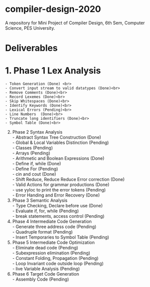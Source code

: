 # compiler-design-2020
A repository for Mini Project of Compiler Design, 6th Sem, Computer Science, PES University.
# Deliverables
#  1. Phase 1 Lex Analysis<br>
    - Token Generation (Done) <br>
    - Convert input stream to valid datatypes (Done)<br>
    - Remove Comments (Done)<br>
    - Record Lexemes (Done)<br>
    - Skip Whitespaces (Done)<br>
    - Identify Keywords (Done)<br>
    - Lexical Errors (Pending)<br>
    - Line Numbers  (Done)<br>
    - Truncate long identifiers (Done)<br>
    - Symbol Table (Done)<br>
  2. Phase 2 Syntax Analysis<br>
    - Abstract Syntax Tree Construction (Done)<br>
    - Global & Local Variables Distinction (Pending)<br>
    - Classes (Pending)<br>
    - Arrays (Pending)<br>
    - Arithmetic and Boolean Expressions (Done)<br>
    - Define if, while (Done)<br>
    - Define For (Pending)<br>
    - cin and cout (Done)<br>
    - Shift Reduce, Reduce Reduce Error correction (Done)<br>
    - Valid Actions for grammar productions (Done)<br>
    - use yyloc to print the error tokens (Pending)<br>
    - Error Handing and Error Recovery (Done)<br>
  3. Phase 3 Semantic Analysis<br>
    - Type Checking, Declare before use (Done)<br>
    - Evaluate if, for, while (Pending)<br>
    - break statements, access control (Pending)<br>
  4. Phase 4 Intermediate Code Generation<br>
    - Generate three address code (Pending)<br>
    - Quadruple format (Pending)<br>
    - Insert Temporaries to Symbol Table (Pending)<br>
  5. Phase 5 Intermediate Code Optimization<br>
    - Eliminate dead code (Pending)<br>
    - Subexpression elimination (Pending)<br>
    - Constant Folding, Propagation (Pending)<br>
    - Loop Invariant code outside loop (Pending)<br>
    - live Variable Analysis (Pending)<br>
  6. Phase 6 Target Code Generation<br>
    - Assembly Code (Pending)<br>
    
    
